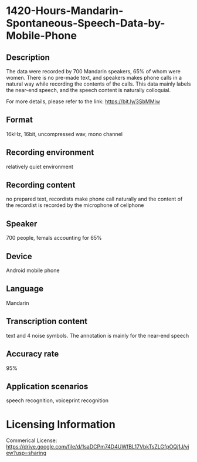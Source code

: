 # 1420-Hours-Mandarin-Spontaneous-Speech-Data-by-Mobile-Phone


## Description
The data were recorded by 700 Mandarin speakers, 65% of whom were women. There is no pre-made text, and speakers makes phone calls in a natural way while recording the contents of the calls. This data mainly labels the near-end speech, and the speech content is naturally colloquial.

For more details, please refer to the link: https://bit.ly/3SbMMiw

## Format
16kHz, 16bit, uncompressed wav, mono channel

## Recording environment
relatively quiet environment

## Recording content
no prepared text, recordists make phone call naturally and the content of the recordist is recorded by the microphone of cellphone

## Speaker
700 people, femals accounting for 65%

## Device
Android mobile phone

## Language
Mandarin

## Transcription content
text and 4 noise symbols. The annotation is mainly for the near-end speech

## Accuracy rate
95%

## Application scenarios
speech recognition, voiceprint recognition

# Licensing Information
Commerical License: https://drive.google.com/file/d/1saDCPm74D4UWfBL17VbkTsZLGfpOQj1J/view?usp=sharing
